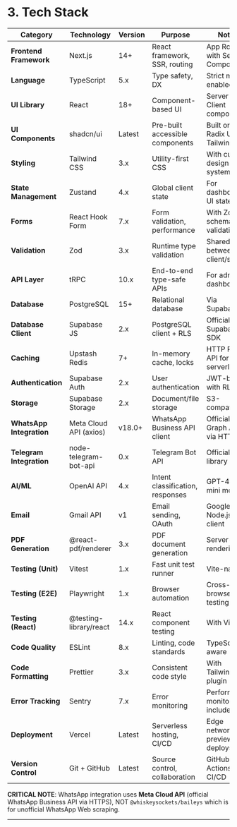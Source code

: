 # 3. Tech Stack

| Category | Technology | Version | Purpose | Notes |
|----------|-----------|---------|---------|-------|
| **Frontend Framework** | Next.js | 14+ | React framework, SSR, routing | App Router with Server Components |
| **Language** | TypeScript | 5.x | Type safety, DX | Strict mode enabled |
| **UI Library** | React | 18+ | Component-based UI | Server + Client components |
| **UI Components** | shadcn/ui | Latest | Pre-built accessible components | Built on Radix UI + Tailwind |
| **Styling** | Tailwind CSS | 3.x | Utility-first CSS | With custom design system |
| **State Management** | Zustand | 4.x | Global client state | For dashboard UI state |
| **Forms** | React Hook Form | 7.x | Form validation, performance | With Zod schema validation |
| **Validation** | Zod | 3.x | Runtime type validation | Shared between client/server |
| **API Layer** | tRPC | 10.x | End-to-end type-safe APIs | For admin dashboard |
| **Database** | PostgreSQL | 15+ | Relational database | Via Supabase |
| **Database Client** | Supabase JS | 2.x | PostgreSQL client + RLS | Official Supabase SDK |
| **Caching** | Upstash Redis | 7+ | In-memory cache, locks | HTTP REST API for serverless |
| **Authentication** | Supabase Auth | 2.x | User authentication | JWT-based with RLS |
| **Storage** | Supabase Storage | 2.x | Document/file storage | S3-compatible |
| **WhatsApp Integration** | Meta Cloud API (axios) | v18.0+ | WhatsApp Business API client | Official Meta Graph API via HTTPS |
| **Telegram Integration** | node-telegram-bot-api | 0.x | Telegram Bot API | Official library |
| **AI/ML** | OpenAI API | 4.x | Intent classification, responses | GPT-4o-mini model |
| **Email** | Gmail API | v1 | Email sending, OAuth | Google APIs Node.js client |
| **PDF Generation** | @react-pdf/renderer | 3.x | PDF document generation | Server-side rendering |
| **Testing (Unit)** | Vitest | 1.x | Fast unit test runner | Vite-native |
| **Testing (E2E)** | Playwright | 1.x | Browser automation | Cross-browser testing |
| **Testing (React)** | @testing-library/react | 14.x | React component testing | With Vitest |
| **Code Quality** | ESLint | 8.x | Linting, code standards | TypeScript-aware |
| **Code Formatting** | Prettier | 3.x | Consistent code style | With Tailwind plugin |
| **Error Tracking** | Sentry | 7.x | Error monitoring | Performance monitoring included |
| **Deployment** | Vercel | Latest | Serverless hosting, CI/CD | Edge network, preview deploys |
| **Version Control** | Git + GitHub | Latest | Source control, collaboration | GitHub Actions for CI/CD |

**CRITICAL NOTE**: WhatsApp integration uses **Meta Cloud API** (official WhatsApp Business API via HTTPS), NOT `@whiskeysockets/baileys` which is for unofficial WhatsApp Web scraping.

---
